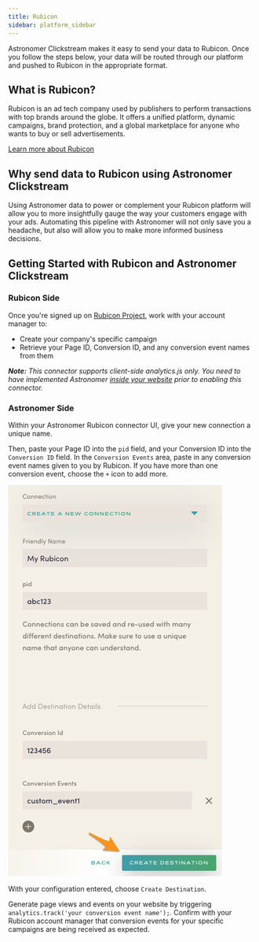 ```yaml
---
title: Rubicon
sidebar: platform_sidebar
---
```

Astronomer Clickstream makes it easy to send your data to Rubicon. Once you follow the steps below, your data will be routed through our platform and pushed to Rubicon in the appropriate format.

## What is Rubicon?

Rubicon is an ad tech company used by publishers to perform transactions with top brands around the globe. It offers a unified platform, dynamic campaigns, brand protection, and a global marketplace for anyone who wants to buy or sell advertisements.

[Learn more about Rubicon](http://rubiconproject.com/)

## Why send data to Rubicon using Astronomer Clickstream

Using Astronomer data to power or complement your Rubicon platform will allow you to more insightfully gauge the way your customers engage with your ads. Automating this pipeline with Astronomer will not only save you a headache, but also will allow you to make more informed business decisions.  

## Getting Started with Rubicon and Astronomer Clickstream

### Rubicon Side

Once you're signed up on [Rubicon Project](http://rubiconproject.com/), work with your account manager to:

- Create your company's specific campaign
- Retrieve your Page ID, Conversion ID, and any conversion event names from them

***Note:** This connector supports client-side analytics.js only. You need to have implemented Astronomer [inside your website](../sources/analyticsjs.md) prior to enabling this connector.*


### Astronomer Side

Within your Astronomer Rubicon connector UI, give your new connection a unique name.  

Then, paste your Page ID into the `pid` field, and your Conversion ID into the `Conversion ID` field.  In the `Conversion Events` area, paste in any conversion event names given to you by Rubicon.  If you have more than one conversion event, choose the `+` icon to add more.

![rubicon1](../../../images/rubicon1.png)

With your configuration entered, choose `Create Destination`.

Generate page views and events on your website by triggering `analytics.track('your conversion event name');`.  Confirm with your Rubicon account manager that conversion events for your specific campaigns are being received as expected.
